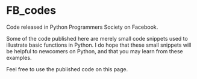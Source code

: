 FB_codes
========

Code released in Python Programmers Society on Facebook.

Some of the code published here are merely small code snippets used to illustrate basic functions in Python. 
I do hope that these small snippets will be helpful to newcomers on Python, and that you may learn from these examples.


Feel free to use the published code on this page.

